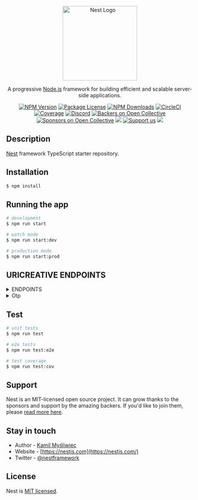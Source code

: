 <p align="center">
  <a href="http://nestjs.com/" target="blank"><img src="https://nestjs.com/img/logo-small.svg" width="200" alt="Nest Logo" /></a>
</p>

[circleci-image]: https://img.shields.io/circleci/build/github/nestjs/nest/master?token=abc123def456
[circleci-url]: https://circleci.com/gh/nestjs/nest

  <p align="center">A progressive <a href="http://nodejs.org" target="_blank">Node.js</a> framework for building efficient and scalable server-side applications.</p>
    <p align="center">
<a href="https://www.npmjs.com/~nestjscore" target="_blank"><img src="https://img.shields.io/npm/v/@nestjs/core.svg" alt="NPM Version" /></a>
<a href="https://www.npmjs.com/~nestjscore" target="_blank"><img src="https://img.shields.io/npm/l/@nestjs/core.svg" alt="Package License" /></a>
<a href="https://www.npmjs.com/~nestjscore" target="_blank"><img src="https://img.shields.io/npm/dm/@nestjs/common.svg" alt="NPM Downloads" /></a>
<a href="https://circleci.com/gh/nestjs/nest" target="_blank"><img src="https://img.shields.io/circleci/build/github/nestjs/nest/master" alt="CircleCI" /></a>
<a href="https://coveralls.io/github/nestjs/nest?branch=master" target="_blank"><img src="https://coveralls.io/repos/github/nestjs/nest/badge.svg?branch=master#9" alt="Coverage" /></a>
<a href="https://discord.gg/G7Qnnhy" target="_blank"><img src="https://img.shields.io/badge/discord-online-brightgreen.svg" alt="Discord"/></a>
<a href="https://opencollective.com/nest#backer" target="_blank"><img src="https://opencollective.com/nest/backers/badge.svg" alt="Backers on Open Collective" /></a>
<a href="https://opencollective.com/nest#sponsor" target="_blank"><img src="https://opencollective.com/nest/sponsors/badge.svg" alt="Sponsors on Open Collective" /></a>
  <a href="https://paypal.me/kamilmysliwiec" target="_blank"><img src="https://img.shields.io/badge/Donate-PayPal-ff3f59.svg"/></a>
    <a href="https://opencollective.com/nest#sponsor"  target="_blank"><img src="https://img.shields.io/badge/Support%20us-Open%20Collective-41B883.svg" alt="Support us"></a>
  <a href="https://twitter.com/nestframework" target="_blank"><img src="https://img.shields.io/twitter/follow/nestframework.svg?style=social&label=Follow"></a>
</p>
  <!--[![Backers on Open Collective](https://opencollective.com/nest/backers/badge.svg)](https://opencollective.com/nest#backer)
  [![Sponsors on Open Collective](https://opencollective.com/nest/sponsors/badge.svg)](https://opencollective.com/nest#sponsor)-->

## Description

[Nest](https://github.com/nestjs/nest) framework TypeScript starter repository.

## Installation

```bash
$ npm install
```

## Running the app

```bash
# development
$ npm run start

# watch mode
$ npm run start:dev

# production mode
$ npm run start:prod
```

## URICREATIVE ENDPOINTS

<details>
<summary>ENDPOINTS<summary>

<details>
<summary>Otp</summary>

  <details>
  <summary>Request Otp</summary>

    AUTHORIZATION
    Authorization: Bearer <token>
    <token> : jwt token generated using {baseUrl}/api/login endpoints


    Request
    Post {baseUrl}/api/otp/send



    Request Body

     {
      "email":"email@gmail.com",

     }


    Response
    {
    "otp": "user_otp",
    "message": "Check Your Email For Verification Code",

    }
    Errors Codes

    500 - Internal Server Error - Something went wrong on the server side

  </details>

  <details>
  <summary>Verify Otp</summary>

    AUTHORIZATION
    Authorization: Bearer <token>
    <token> : jwt token generated using {baseUrl}/api/login endpoints


    Request
    Post {baseUrl}/api/otp/verify_otp


     Request Body


     {
      "email":"email@gmail.com",
      "otp":"user_otp"
     },




     Errors Codes
     401 - Unauthorized
     500 - Internal Server Error - Something went wrong on the server side
     200 - OK - Otp verified sucessfully

     Response
     {
      "message":"Otp verified sucessfully",

    }

  </details>

 </details>
 
  <!-- <details>
  <summary>Books<summary>

   <details>
   <summary>Get books<summary>

REQUEST BODY

| FIELDS | Mandatory/Optional | TYPE | DESCRIPTION |
| ------ | ------------------ | ---- | ----------- |
| N/A    | N/A                | N/A  | N/A         |

Request
GET {baseUrl}/books

   </details>

   <details>
  <summary>Get book<summary>

REQUEST BODY

| FIELDS | Mandatory/Optional | TYPE | DESCRIPTION |
| ------ | ------------------ | ---- | ----------- |
| N/A    | N/A                | N/A  | N/A         |

Request
GET {baseUrl}/books/:id

Path Params
id:'bookId'

  </details>

 <details>
 <summary>Create Books<summary>

REQUEST BODY

| FIELDS | Mandatory/Optional | TYPE   | DESCRIPTION                          |
| ------ | ------------------ | ------ | ------------------------------------ |
| title  | M                  | string | The title given to the book          |
| author | M                  | string | The name of the producer of the book |
| year   | M                  | string | Year the book was produced           |

Request
POST {baseUrl}/books

  </details>

  <details>
 <summary>Update book<summary>

REQUEST BODY

| FIELDS | Mandatory/Optional | TYPE   | DESCRIPTION                          |
| ------ | ------------------ | ------ | ------------------------------------ |
| title  | O                  | string | The title given to the book          |
| author | O                  | string | The name of the producer of the book |
| year   | O                  | string | Year the book was produced           |

Request
Put {baseUrl}/books/:id

Path Params

id:'bookId'

 </details>

  <details>
  <summary>Delete book<summary>

REQUEST BODY

| FIELDS | Mandatory/Optional | TYPE | DESCRIPTION |
| ------ | ------------------ | ---- | ----------- |
| N/A    | N/A                | N/A  | N/A         |

Request
DELETE {baseUrl}/books/:id

Path Params

id:'bookId'

 <!-- </details> -- -->
 </details>

## Test

```bash
# unit tests
$ npm run test

# e2e tests
$ npm run test:e2e

# test coverage
$ npm run test:cov
```

## Support

Nest is an MIT-licensed open source project. It can grow thanks to the sponsors and support by the amazing backers. If you'd like to join them, please [read more here](https://docs.nestjs.com/support).

## Stay in touch

- Author - [Kamil Myśliwiec](https://kamilmysliwiec.com)
- Website - [https://nestjs.com](https://nestjs.com/)
- Twitter - [@nestframework](https://twitter.com/nestframework)

## License

Nest is [MIT licensed](LICENSE).
